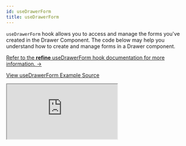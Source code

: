 ```yaml
---
id: useDrawerForm
title: useDrawerForm
---
```


`useDrawerForm` hook allows you to access and manage the forms you've created in the Drawer Component. The code below may help you understand how to create and manage forms in a Drawer component.

[Refer to the **refine** useDrawerForm hook documentation for more information. →](/docs/ui-frameworks/antd/hooks/form/useDrawerForm/)

[View useDrawerForm Example Source](https://github.com/pankod/refine/tree/master/examples/form/antd/useDrawerForm)

<iframe src="https://codesandbox.io/embed/github/pankod/refine/tree/master/examples/form/antd/useDrawerForm?autoresize=1&fontsize=14&theme=dark&view=preview"
    style={{width: "100%", height:"80vh", border: "0px", borderRadius: "8px", overflow:"hidden"}}
    title="refine-use-drawer-form-example"
    allow="accelerometer; ambient-light-sensor; camera; encrypted-media; geolocation; gyroscope; hid; microphone; midi; payment; usb; vr; xr-spatial-tracking"
    sandbox="allow-forms allow-modals allow-popups allow-presentation allow-same-origin allow-scripts"
></iframe>
